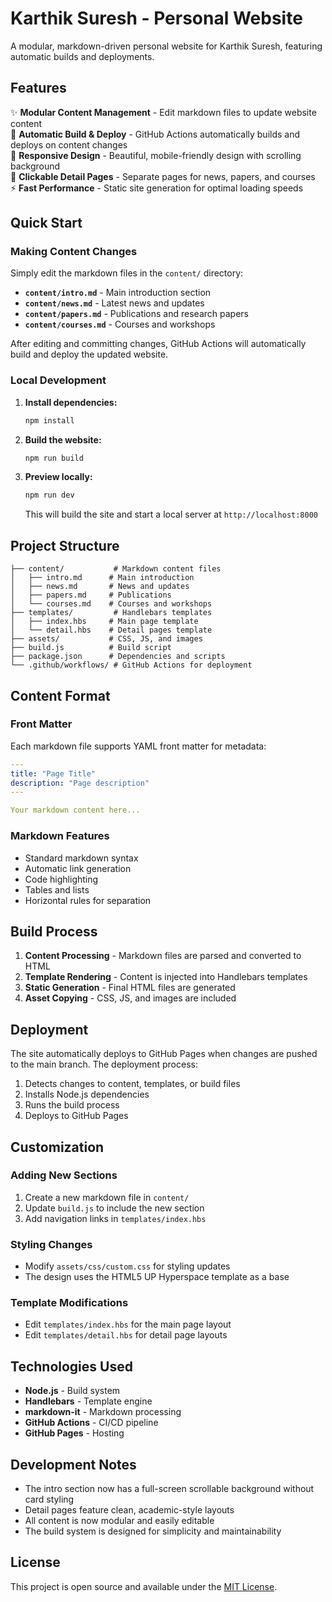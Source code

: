 # Karthik Suresh - Personal Website

A modular, markdown-driven personal website for Karthik Suresh, featuring automatic builds and deployments.

## Features

✨ **Modular Content Management** - Edit markdown files to update website content  
🚀 **Automatic Build & Deploy** - GitHub Actions automatically builds and deploys on content changes  
📱 **Responsive Design** - Beautiful, mobile-friendly design with scrolling background  
🔗 **Clickable Detail Pages** - Separate pages for news, papers, and courses  
⚡ **Fast Performance** - Static site generation for optimal loading speeds  

## Quick Start

### Making Content Changes

Simply edit the markdown files in the `content/` directory:

- **`content/intro.md`** - Main introduction section
- **`content/news.md`** - Latest news and updates  
- **`content/papers.md`** - Publications and research papers
- **`content/courses.md`** - Courses and workshops

After editing and committing changes, GitHub Actions will automatically build and deploy the updated website.

### Local Development

1. **Install dependencies:**
   ```bash
   npm install
   ```

2. **Build the website:**
   ```bash
   npm run build
   ```

3. **Preview locally:**
   ```bash
   npm run dev
   ```
   This will build the site and start a local server at `http://localhost:8000`

## Project Structure

```
├── content/           # Markdown content files
│   ├── intro.md      # Main introduction
│   ├── news.md       # News and updates
│   ├── papers.md     # Publications
│   └── courses.md    # Courses and workshops
├── templates/         # Handlebars templates
│   ├── index.hbs     # Main page template
│   └── detail.hbs    # Detail pages template
├── assets/           # CSS, JS, and images
├── build.js          # Build script
├── package.json      # Dependencies and scripts
└── .github/workflows/ # GitHub Actions for deployment
```

## Content Format

### Front Matter
Each markdown file supports YAML front matter for metadata:

```yaml
---
title: "Page Title"
description: "Page description"
---

Your markdown content here...
```

### Markdown Features
- Standard markdown syntax
- Automatic link generation
- Code highlighting
- Tables and lists
- Horizontal rules for separation

## Build Process

1. **Content Processing** - Markdown files are parsed and converted to HTML
2. **Template Rendering** - Content is injected into Handlebars templates
3. **Static Generation** - Final HTML files are generated
4. **Asset Copying** - CSS, JS, and images are included

## Deployment

The site automatically deploys to GitHub Pages when changes are pushed to the main branch. The deployment process:

1. Detects changes to content, templates, or build files
2. Installs Node.js dependencies
3. Runs the build process
4. Deploys to GitHub Pages

## Customization

### Adding New Sections
1. Create a new markdown file in `content/`
2. Update `build.js` to include the new section
3. Add navigation links in `templates/index.hbs`

### Styling Changes
- Modify `assets/css/custom.css` for styling updates
- The design uses the HTML5 UP Hyperspace template as a base

### Template Modifications
- Edit `templates/index.hbs` for the main page layout
- Edit `templates/detail.hbs` for detail page layouts

## Technologies Used

- **Node.js** - Build system
- **Handlebars** - Template engine
- **markdown-it** - Markdown processing
- **GitHub Actions** - CI/CD pipeline
- **GitHub Pages** - Hosting

## Development Notes

- The intro section now has a full-screen scrollable background without card styling
- Detail pages feature clean, academic-style layouts
- All content is now modular and easily editable
- The build system is designed for simplicity and maintainability

## License

This project is open source and available under the [MIT License](LICENSE.txt).